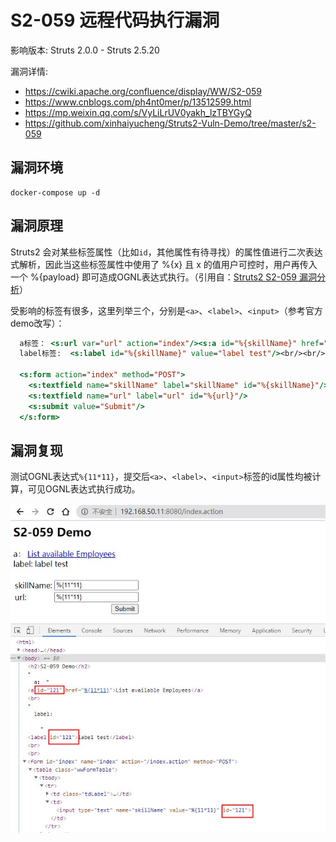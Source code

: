 # S2-059 远程代码执行漏洞

影响版本: Struts 2.0.0 - Struts 2.5.20

漏洞详情: 

 - https://cwiki.apache.org/confluence/display/WW/S2-059
- https://www.cnblogs.com/ph4nt0mer/p/13512599.html
- https://mp.weixin.qq.com/s/VyLiLrUV0yakh_lzTBYGyQ
- https://github.com/xinhaiyucheng/Struts2-Vuln-Demo/tree/master/s2-059

## 漏洞环境

```
docker-compose up -d
```

## 漏洞原理

Struts2 会对某些标签属性（比如`id`，其他属性有待寻找）的属性值进行二次表达式解析，因此当这些标签属性中使用了 %{x} 且 x 的值用户可控时，用户再传入一个 %{payload} 即可造成OGNL表达式执行。（引用自：[Struts2 S2-059 漏洞分析](https://mp.weixin.qq.com/s/VyLiLrUV0yakh_lzTBYGyQ)）

受影响的标签有很多，这里列举三个，分别是`<a>`、`<label>`、`<input>`（参考官方demo改写）：

```jsp
  a标签： <s:url var="url" action="index"/><s:a id="%{skillName}" href="%{url}">List available Employees</s:a><br/>
  label标签:  <s:label id="%{skillName}" value="label test"/><br/><br/>

  <s:form action="index" method="POST">
    <s:textfield name="skillName" label="skillName" id="%{skillName}"/>
    <s:textfield name="url" label="url" id="%{url}"/>
    <s:submit value="Submit"/>
  </s:form>
```

## 漏洞复现

测试OGNL表达式`%{11*11}`，提交后`<a>`、`<label>`、`<input>`标签的id属性均被计算，可见OGNL表达式执行成功。

![1](1.jpg)

